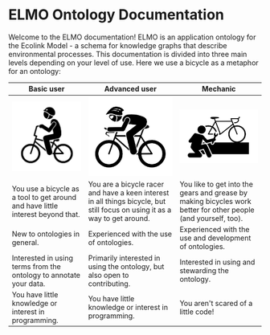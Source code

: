 # ELMO Ontology Documentation

Welcome to the ELMO documentation! ELMO is an application ontology for the Ecolink Model - a schema for knowledge graphs that describe environmental processes. This documentation is divided into three main levels depending on your level of use. Here we use a bicycle as a metaphor for an ontology:

Basic user | Advanced user | Mechanic
------------ | ------------- | ------------
<img src="images/basicuser.png" width=200> | <img src="images/advanceduser.png" width=200>  | <img src="images/mechanic.png" width=200>
You use a bicycle as a tool to get around and have little interest beyond that. | You are a bicycle racer and have a keen interest in all things bicycle, but still focus on using it as a way to get around.  | You like to get into the gears and grease by making bicycles work better for other people (and yourself, too).
New to ontologies in general.| Experienced with the use of ontologies.|Experienced with the use and development of ontologies.
Interested in using terms from the ontology to annotate your data.|Primarily interested in using the ontology, but also open to contributing.|Interested in using and stewarding the ontology.
You have little knowledge or interest in programming.| You have little knowledge or interest in programming.|You aren't scared of a little code!
